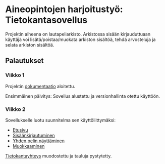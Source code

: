 # Aineopintojen harjoitustyö: Tietokantasovellus

Projektin aiheena on lautapeliarkisto. Arkistossa sisään kirjauduttuaan käyttäjä voi lisätä/poistaa/muokata arkiston sisältöä, tehdä arvosteluja ja selata arkiston sisältöä.

## Palautukset

### Viikko 1
Projektin [dokumentaatio](https://github.com/anti-l/tks/blob/master/doc/dokumentaatio.pdf) aloitettu.

Ensimmäinen päivitys: Sovellus alustettu ja versionhallinta otettu käyttöön.

### Viikko 2

Sovellukselle luotu suunnitelma sen käyttöliittymäksi:

* [Etusivu](http://luan.users.cs.helsinki.fi/tks/game)
* [Sisäänkirjautuminen](http://luan.users.cs.helsinki.fi/tks/login)
* [Yhden pelin näyttäminen](http://luan.users.cs.helsinki.fi/tks/game)
* [Muokkaaminen](http://luan.users.cs.helsinki.fi/tks/game/1)

[Tietokantayhteys](http://luan.users.cs.helsinki.fi/tks/tietokantayhteys) muodostettu ja tauluja pystytetty.


